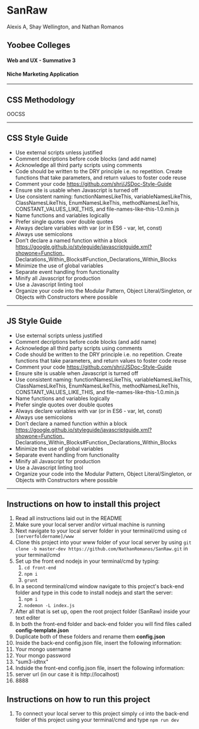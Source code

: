 # SanRaw

Alexis A, Shay Wellington, and Nathan Romanos

## Yoobee Colleges
#### Web and UX - Summative 3
#### Niche Marketing Application



---

## CSS Methodology
OOCSS

---

## CSS Style Guide

- Use external scripts unless justified
- Comment decriptions before code blocks (and add name)
- Acknowledge all third party scripts using comments
- Code should be written to the DRY principle i.e. no repetition. Create functions that take parameters, and return values to foster code
reuse
- Comment your code https://github.com/shri/JSDoc-Style-Guide
- Ensure site is usable when Javascript is turned off
- Use consistent naming: functionNamesLikeThis, variableNamesLikeThis, ClassNamesLikeThis, EnumNamesLikeThis,
methodNamesLikeThis, CONSTANT_VALUES_LIKE_THIS, and file-names-like-this-1.0.min.js
- Name functions and variables logically
- Prefer single quotes over double quotes
- Always declare variables with var (or in ES6 - var, let, const)
- Always use semicolons
- Don’t declare a named function within a block https://google.github.io/styleguide/javascriptguide.xml?showone=Function_
Declarations_Within_Blocks#Function_Declarations_Within_Blocks
- Minimize the use of global variables
- Separate event handling from functionality
- Minify all Javascript for production
- Use a Javascript linting tool
- Organize your code into the Modular Pattern, Object Literal/Singleton, or Objects with Constructors where possible

---

## JS Style Guide

- Use external scripts unless justified
- Comment decriptions before code blocks (and add name)
- Acknowledge all third party scripts using comments
- Code should be written to the DRY principle i.e. no repetition. Create functions that take parameters, and return values to foster code
reuse
- Comment your code https://github.com/shri/JSDoc-Style-Guide
- Ensure site is usable when Javascript is turned off
- Use consistent naming: functionNamesLikeThis, variableNamesLikeThis, ClassNamesLikeThis, EnumNamesLikeThis,
methodNamesLikeThis, CONSTANT_VALUES_LIKE_THIS, and file-names-like-this-1.0.min.js
- Name functions and variables logically
- Prefer single quotes over double quotes
- Always declare variables with var (or in ES6 - var, let, const)
- Always use semicolons
- Don’t declare a named function within a block https://google.github.io/styleguide/javascriptguide.xml?showone=Function_
Declarations_Within_Blocks#Function_Declarations_Within_Blocks
- Minimize the use of global variables
- Separate event handling from functionality
- Minify all Javascript for production
- Use a Javascript linting tool
- Organize your code into the Modular Pattern, Object Literal/Singleton, or Objects with Constructors where possible

---

## Instructions on how to install this project

1. Read all instructions laid out in the README
2. Make sure your local server and/or virtual machine is running
3. Next navigate to your local server folder in your terminal/cmd using `cd [serverfoldername]/www`
4. Clone this project into your www folder of your local server by using `git clone -b master-dev https://github.com/NathanRomanos/SanRaw.git` in your terminal/cmd
5. Set up the front end nodejs in your terminal/cmd by typing:
   1. `cd front-end`
   2. `npm i`
   3. `grunt`
6. In a second terminal/cmd window navigate to this project's back-end folder and type in this code to install nodejs and start the server:
   1. `npm i`
   2. `nodemon -L index.js`
7. After all that is set up, open the root project folder (SanRaw) inside your text editer
8. In both the front-end folder and back-end folder you will find files called **config-template.json**
9. Duplicate both of these folders and rename them **config.json**
10. Inside the back-end config.json file, insert the following information:
   1. Your mongo username
   2. Your mongo password
   3. "sum3-idtnx"
11. Indside the front-end config.json file, insert the following information:
   1. server url (in our case it is http://localhost)
   2. 8888


## Instructions on how to run this project
1. To connect your local server to this project simply `cd` into the back-end folder of this project using your terminal/cmd and type `npm run dev`
